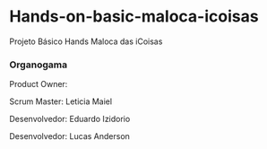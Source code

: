 # Hands-on-basic-maloca-icoisas
Projeto Básico Hands Maloca das iCoisas

###  Organogama
Product Owner:

Scrum Master: Leticia Maiel

Desenvolvedor: Eduardo Izidorio

Desenvolvedor: Lucas Anderson

